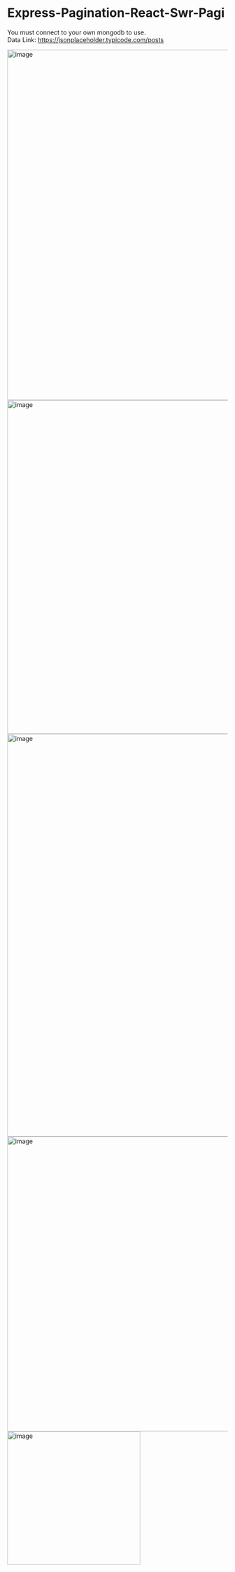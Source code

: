 # Express-Pagination-React-Swr-Pagi

You must connect to your own mongodb to use. <br>
Data Link: https://jsonplaceholder.typicode.com/posts

<img width="799" alt="image" src="https://user-images.githubusercontent.com/98692987/218307880-017b3f37-9d40-469f-a7ff-b3ae87c69e54.png">
<img width="761" alt="image" src="https://user-images.githubusercontent.com/98692987/218307891-ca2fddee-61d2-44e8-b060-30f52990e371.png">
<img width="918" alt="image" src="https://user-images.githubusercontent.com/98692987/218307894-8058432f-fa40-430f-bc96-3e36282f4b66.png">
<img width="672" alt="image" src="https://user-images.githubusercontent.com/98692987/218307913-dc51003b-7824-4c7b-b178-5c6973436a7a.png">
<img width="304" alt="image" src="https://user-images.githubusercontent.com/98692987/218307909-4779da36-c69d-4177-890c-2c61f88442b3.png">
